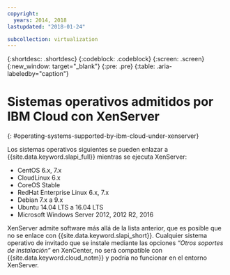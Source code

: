 ```yaml
---
copyright:
  years: 2014, 2018
lastupdated: "2018-01-24"

subcollection: virtualization
---
```

{:shortdesc: .shortdesc}
{:codeblock: .codeblock}
{:screen: .screen}
{:new_window: target="_blank"}
{:pre: .pre}
{:table: .aria-labeledby="caption"}

# Sistemas operativos admitidos por IBM Cloud con XenServer
{: #operating-systems-supported-by-ibm-cloud-under-xenserver}

Los sistemas operativos siguientes se pueden enlazar a {{site.data.keyword.slapi_full}} mientras se ejecuta XenServer:

- CentOS 6.x, 7.x
- CloudLinux 6.x
- CoreOS Stable
- RedHat Enterprise Linux 6.x, 7.x
- Debian 7.x a 9.x
- Ubuntu 14.04 LTS a 16.04 LTS
- Microsoft Windows Server 2012, 2012 R2, 2016

XenServer admite software más allá de la lista anterior, que es posible que no se enlace con
{{site.data.keyword.slapi_short}}. Cualquier sistema operativo de invitado que se instale mediante las opciones
*“Otros soportes de instalación”* en XenCenter, no será compatible con
{{site.data.keyword.cloud_notm}} y podría no funcionar en el entorno XenServer.
